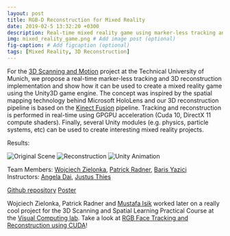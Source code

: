 ```yaml
---
layout: post
title: RGB-D Reconstruction for Mixed Reality
date: 2019-02-5 13:32:20 +0300
description: Real-time mixed reality game using marker-less tracking and 3D reconstruction based on Kinect Fusion pipeline and several Unity modules. # Add post description (optional)
img: mixed_reality_game.png # Add image post (optional)
fig-caption: # Add figcaption (optional)
tags: [Mixed Reality, 3D Reconstruction]
---
```


For the [3D Scanning and Motion](https://www.in.tum.de/cg/teaching/winter-term-1718/3d-scanning-motion-capture/) project at the Technical University of Munich, we propose a real-time marker-less tracking and 3D reconstruction implementation and show how it can be used to create a mixed reality game using the Unity3D game engine. The concept was inspired by the spatial mapping technology behind Microsoft HoloLens and our 3D reconstruction pipeline is based on the [Kinect Fusion](https://www.microsoft.com/en-us/research/wp-content/uploads/2016/02/ismar2011.pdf) pipeline. Tracking and reconstruction is performed in real-time using GPGPU acceleration (Cuda 10, DirectX 11 compute shaders). Finally, several Unity modules (e.g. physics, particle systems, etc) can be used to create interesting mixed reality projects.

Results:

![Original Scene]({{site.baseurl}}/assets/img/table.png)
![Reconstruction]({{site.baseurl}}/assets/img/table_reconstruction.png)
![Unity Animation]({{site.baseurl}}/assets/img/table_unity.png)

Team Members: [Wojciech Zielonka](https://github.com/Zielon), [Patrick Radner](https://github.com/Mirjang), [Baris Yazici](https://github.com/BarisYazici)  
Instructors: [Angela Dai](https://www.3dunderstanding.org/), [Justus Thies](https://justusthies.github.io/)

[Github repository](https://github.com/Zielon/3DScanning) [Poster](https://drive.google.com/file/d/12FBuPVAHjvw5ScHcjpfj3ThMdQe9MjQ2/view?usp=sharing)

Wojciech Zielonka, Patrick Radner and [Mustafa Isik](https://www.mustafaisik.net/) worked later on a really cool project for the 3D Scanning and Spatial Learning Practical Course at the [Visual Computing lab](https://www.niessnerlab.org/). Take a look at [RGB Face Tracking and Reconstruction using CUDA](https://github.com/isikmustafa/face-tracking)!
